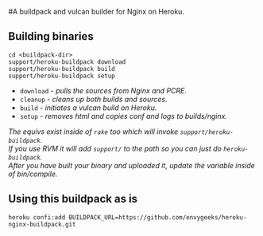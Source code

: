 #A buildpack and vulcan builder for Nginx on Heroku.

## Building binaries

```
cd <buildpack-dir>
support/heroku-buildpack download
support/heroku-buildpack build
support/heroku-buildpack setup
```
* `download` - *pulls the sources from Nginx and PCRE.*
* `cleanup` - *cleans up both builds and sources.*
* `build` - *initiates a vulcan build on Heroku.*
* `setup` - *removes html and copies conf and logs to builds/nginx.*

*The equivs exist inside of `rake` too which will invoke `support/heroku-buildpack`.*<br>
*If you use RVM it will add `support/` to the path so you can just do `heroku-buildpack`.*<br>
*After you have built your binary and uploaded it, update the variable inside of bin/compile.*

## Using this buildpack as is

```
heroku confi:add BUILDPACK_URL=https://github.com/envygeeks/heroku-nginx-buildpack.git
```
